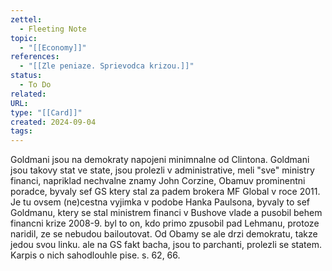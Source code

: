 ```yaml
---
zettel:
  - Fleeting Note
topic:
  - "[[Economy]]"
references:
  - "[[Zle peniaze. Sprievodca krizou.]]"
status:
  - To Do
related: 
URL: 
type: "[[Card]]"
created: 2024-09-04
tags:
---
```

Goldmani jsou na demokraty napojeni minimnalne od Clintona.
Goldmani jsou takovy stat ve state, jsou prolezli v administrative, meli "sve" ministry financi, napriklad nechvalne znamy John Corzine, Obamuv prominentni poradce, byvaly sef GS ktery stal za padem brokera MF Global v roce 2011.
Je tu ovsem (ne)cestna vyjimka v podobe Hanka Paulsona, byvaly to sef Goldmanu, ktery se stal ministrem financi v Bushove vlade a pusobil behem financni krize 2008-9.
byl to on, kdo primo zpusobil pad Lehmanu, protoze naridil, ze se nebudou bailoutovat.
Od Obamy se ale drzi demokratu, takze jedou svou linku. ale na GS fakt bacha, jsou to parchanti, prolezli se statem. Karpis o nich sahodlouhle pise. s. 62, 66.